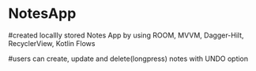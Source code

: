 # NotesApp

#created locallly stored Notes App by using ROOM, MVVM, Dagger-Hilt, RecyclerView, Kotlin Flows

#users can create, update and delete(longpress) notes with UNDO option
